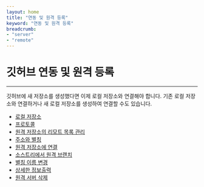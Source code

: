 ```yaml
---
layout: home
title: "연동 및 원격 등록"
keyword: "연동 및 원격 등록"
breadcrumb:
- "server"
- "remote"
---
```


# 깃허브 연동 및 원격 등록
---
깃허브에 새 저장소를 생성했다면 이제 로컬 저장소와 연결해야 합니다. 
기존 로컬 저장소와 연결하거나 새 로컬 저장소를 생성하여 연결할 수도 있습니다. 

+ [로컬 저장소](local)
+ [프로토콜](protocal) 
+ [원격 저장소의 리모트 목록 관리](list)
+ [주소와 별칭](origin) 
+ [원격 저장소에 연결](add)
+ [소스트리에서 원격 브랜치](branch) 
+ [별칭 이름 변경](rename)
+ [상세한 정보출력](show)
+ [원격 서버 삭제](delete) 